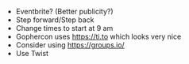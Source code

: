 - Eventbrite? (Better publicity?)
- Step forward/Step back
- Change times to start at 9 am
- Gophercon uses https://ti.to which looks very nice
- Consider using https://groups.io/
- Use Twist

